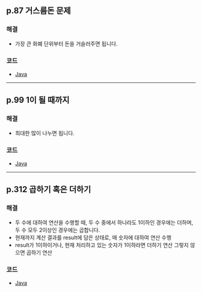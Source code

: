 ## p.87 거스름돈 문제

### 해결

- 가장 큰 화폐 단위부터 돈을 거슬러주면 됩니다.

### 코드

- [Java](https://github.com/azurealstn/coding-test/blob/master/greedy/Money.java)

---

## p.99 1이 될 때까지

### 해결

- 최대한 많이 나누면 됩니다.

### 코드

- [Java](https://github.com/azurealstn/coding-test/blob/master/greedy/One.java)

---

## p.312 곱하기 혹은 더하기

### 해결

- 두 수에 대하여 연산을 수행할 때, 두 수 중에서 하나라도 1이하인 경우에는 더하며, 두 수 모두 2이상인 경우에는 곱합니다.
- 현재까지 계산 결과를 result에 담은 상태로, 매 숫자에 대하여 연산 수행
- result가 1이하이거나, 현재 처리하고 있는 숫자가 1이하라면 더하기 연산 그렇지 않으면 곱하기 연산

### 코드

- [Java](https://github.com/azurealstn/coding-test/blob/master/greedy/MulPlus.java)
